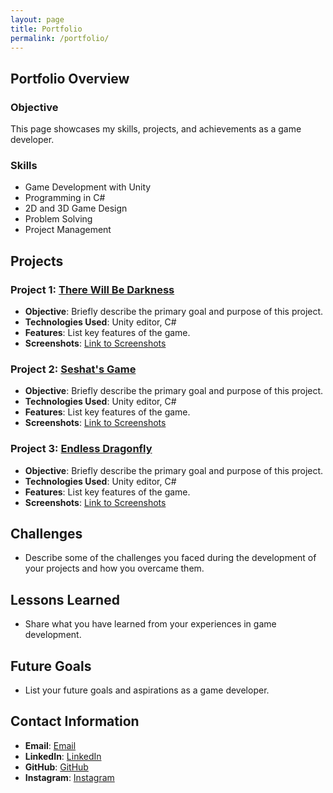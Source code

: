 ```yaml
---
layout: page
title: Portfolio
permalink: /portfolio/
---
```


## Portfolio Overview

### **Objective**

This page showcases my skills, projects, and achievements as a game developer.

### **Skills**

- Game Development with Unity
- Programming in C#
- 2D and 3D Game Design
- Problem Solving
- Project Management

## Projects

### Project 1: [There Will Be Darkness](/projects/game_1/)

- **Objective**: Briefly describe the primary goal and purpose of this project.
- **Technologies Used**: Unity editor, C#
- **Features**: List key features of the game.
- **Screenshots**: [Link to Screenshots](/projects/game_1/)

### Project 2: [Seshat's Game](/projects/game_2/)

- **Objective**: Briefly describe the primary goal and purpose of this project.
- **Technologies Used**: Unity editor, C#
- **Features**: List key features of the game.
- **Screenshots**: [Link to Screenshots](/projects/game_2/)

### Project 3: [Endless Dragonfly](/projects/game_3/)

- **Objective**: Briefly describe the primary goal and purpose of this project.
- **Technologies Used**: Unity editor, C#
- **Features**: List key features of the game.
- **Screenshots**: [Link to Screenshots](/projects/game_3/)


<!-- ## Achievements

- Mention any awards, recognitions, or notable achievements related to your projects. -->

## Challenges

- Describe some of the challenges you faced during the development of your projects and how you overcame them.

## Lessons Learned

- Share what you have learned from your experiences in game development.

## Future Goals

- List your future goals and aspirations as a game developer.

<!-- ## Contact

- You can reach me at [miqueas.orellana@outlook.com].
- Connect with me on [LinkedIn](#).
- Explore my [GitHub Repository](#). -->

## Contact Information

- **Email**: [Email](mailto:miqueas.orellana@outlook.com)
- **LinkedIn**: [LinkedIn](https://www.linkedin.com/in/miqueasorellana/)
- **GitHub**: [GitHub](https://github.com/milquejas)
- **Instagram**: [Instagram](https://instagram.com/justdoitmikeoriginal)
